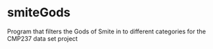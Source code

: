 # smiteGods
Program that filters the Gods of Smite in to different categories for the CMP237 data set project 
